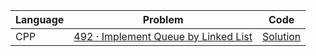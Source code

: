 | Language | Problem                                                                      | Code                                                                                 |
| -------- | ---------------------------------------------------------------------------- | ------------------------------------------------------------------------------------ |
| CPP      | [492 · Implement Queue by Linked List](https://www.lintcode.com/problem/492) | [Solution](https://github.com/ulascan54/coding-challenge/blob/main/lintcode/492.cpp) |
